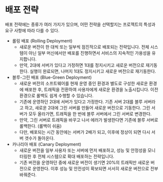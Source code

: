 # 배포 전략

배포 전략에는 종류가 여러 가지가 있으며, 어떤 전략을 선택할지는 프로젝트의 특성과 요구 사항에 따라 다를 수 있다.  

 - 롤링 배포 (Rolling Deployment)
    - 새로운 버전이 한 대씩 또는 일부씩 점진적으로 배포되는 전략입니다. 전체 시스템이 아닌 일부 머신에서만 배포를 진행하면서 서비스의 지속적인 가용성을 유지합니다.
    - 만약, 2대에 서버가 있다고 가정하면 1대를 정지시키고 새로운 버전으로 재기동한다. 실행이 완료되면, 나머지 1대도 정지시키고 새로운 버전으로 재기동한다.
 - 블루-그린 배포 (Blue-Green Deployment)
    - 새로운 버전의 소프트웨어를 현재 운영 중인 환경과 별도로 구성한 새로운 환경에 배포한 후, 트래픽을 전환하여 사용자에게 새로운 환경을 노출시킵니다. 이전 환경으로 롤백도 쉽게 수행할 수 있습니다.
    - 기존에 운영하던 2대에 서버가 있다고 가정한다. 기존 서버 2대를 블루 서버라고 하고, 새로운 2대에 그린 서버를 만들어 새로운 버전으로 기동한다. 그린 서버가 모두 올라가면, 트래픽을 한 번에 블루 서버에서 그린 서버로 변경한다.
    - 만약, 그린 서버로 트래픽을 바꾸고 나서 에러가 발생한다면 기존에 블루 서버로 롤백한다. (롤백이 쉬움)
    - 다만, 배포되는 시간 동안에는 서버가 2배가 되고, 이후에 정상이 되면 다시 서버 갯수가 돌아온다.
 - 카나리아 배포 (Canary Deployment)
    - 새로운 버전을 일부 사용자 또는 서버에 먼저 배포하고, 성능 및 안정성을 모니터링한 후 전체 시스템으로 확대 배포하는 전략입니다.
    - 기존 버전을 운영하던 중에 새로운 버전이 생기면 20%의 트래픽만 새로운 버전으로 운영한다. 이후 성능 및 안전성이 확보되면 서서히 새로운 버전으로 전부 바꿔준다.


